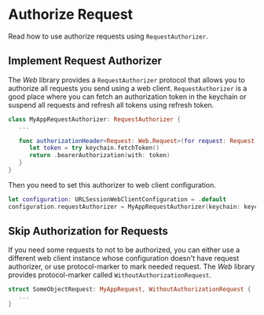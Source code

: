# Authorize Request

Read how to use authorize requests using `RequestAuthorizer`.

## Implement Request Authorizer

The *Web* library provides a `RequestAuthorizer` protocol that allows you to authorize all
requests you send using a web client. `RequestAuthorizer` is a good place where you can fetch an
authorization token in the keychain or suspend all requests and refresh all tokens using refresh 
token. 

```swift
class MyAppRequestAuthorizer: RequestAuthorizer {
   ...

   func authorizationHeader<Request: Web.Request>(for request: Request) async throws -> Header? {
      let token = try keychain.fetchToken()
      return .bearerAuthorization(with: token)
   }
}
```

Then you need to set this authorizer to web client configuration.

```swift
let configuration: URLSessionWebClientConfiguration = .default
configuration.requestAuthorizer = MyAppRequestAuthorizer(keychain: keychain)
```

## Skip Authorization for Requests

If you need some requests to not to be authorized, you can either use a different web client 
instance whose configuration doesn't have request authorizer, or use protocol-marker to mark 
needed request. The *Web* library provides protocol-marker called `WithoutAuthorizationRequest`.

```swift
struct SomeObjectRequest: MyAppRequest, WithoutAuthorizationRequest {
   ...
}
```
